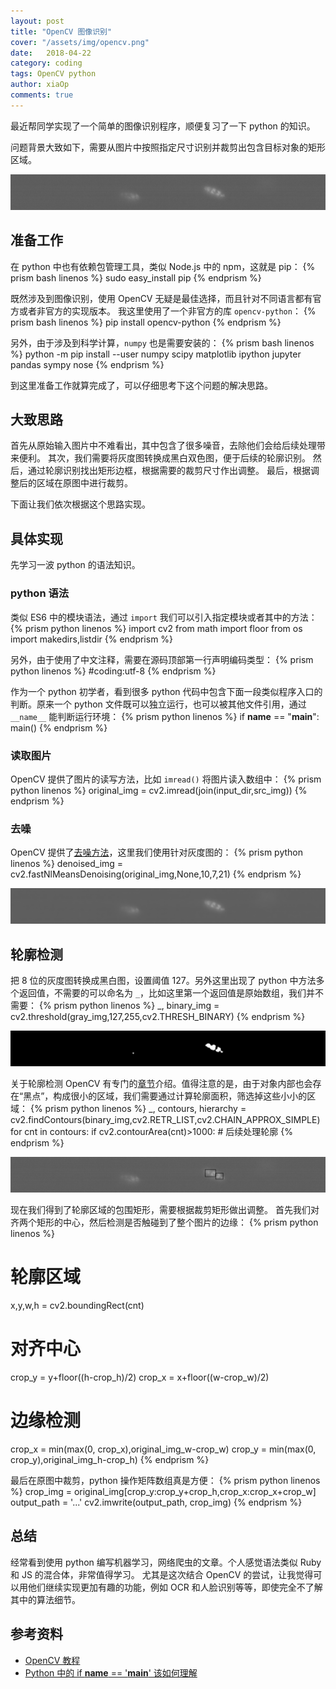 ```yaml
---
layout: post
title: "OpenCV 图像识别"
cover: "/assets/img/opencv.png"
date:   2018-04-22
category: coding
tags: OpenCV python
author: xiaOp
comments: true
---
```


最近帮同学实现了一个简单的图像识别程序，顺便复习了一下 python 的知识。

问题背景大致如下，需要从图片中按照指定尺寸识别并裁剪出包含目标对象的矩形区域。

![](/assets/img/sample.jpeg)

## 准备工作

在 python 中也有依赖包管理工具，类似 Node.js 中的 npm，这就是 pip：
{% prism bash linenos %}
sudo easy_install pip
{% endprism %}

既然涉及到图像识别，使用 OpenCV 无疑是最佳选择，而且针对不同语言都有官方或者非官方的实现版本。
我这里使用了一个非官方的库 `opencv-python`：
{% prism bash linenos %}
pip install opencv-python
{% endprism %}

另外，由于涉及到科学计算，`numpy` 也是需要安装的：
{% prism bash linenos %}
python -m pip install --user numpy scipy matplotlib ipython jupyter pandas sympy nose
{% endprism %}

到这里准备工作就算完成了，可以仔细思考下这个问题的解决思路。

## 大致思路

首先从原始输入图片中不难看出，其中包含了很多噪音，去除他们会给后续处理带来便利。
其次，我们需要将灰度图转换成黑白双色图，便于后续的轮廓识别。
然后，通过轮廓识别找出矩形边框，根据需要的裁剪尺寸作出调整。
最后，根据调整后的区域在原图中进行裁剪。

下面让我们依次根据这个思路实现。

## 具体实现

先学习一波 python 的语法知识。

### python 语法

类似 ES6 中的模块语法，通过 `import` 我们可以引入指定模块或者其中的方法：
{% prism python linenos %}
import cv2
from math import floor
from os import makedirs,listdir
{% endprism %}

另外，由于使用了中文注释，需要在源码顶部第一行声明编码类型：
{% prism python linenos %}
#coding:utf-8
{% endprism %}

作为一个 python 初学者，看到很多 python 代码中包含下面一段类似程序入口的判断。原来一个 python 文件既可以独立运行，也可以被其他文件引用，通过 `__name__` 能判断运行环境：
{% prism python linenos %}
if __name__ == "__main__":
    main()
{% endprism %}

### 读取图片

OpenCV 提供了图片的读写方法，比如 `imread()` 将图片读入数组中：
{% prism python linenos %}
original_img = cv2.imread(join(input_dir,src_img))
{% endprism %}

### 去噪

OpenCV 提供了[去噪方法](http://opencv-python-tutroals.readthedocs.io/en/latest/py_tutorials/py_photo/py_non_local_means/py_non_local_means.html)，这里我们使用针对灰度图的：
{% prism python linenos %}
denoised_img = cv2.fastNlMeansDenoising(original_img,None,10,7,21)
{% endprism %}

![](/assets/img/denoised.jpg)

## 轮廓检测

把 8 位的灰度图转换成黑白图，设置阈值 127。另外这里出现了 python 中方法多个返回值，不需要的可以命名为 `_`，比如这里第一个返回值是原始数组，我们并不需要：
{% prism python linenos %}
_, binary_img = cv2.threshold(gray_img,127,255,cv2.THRESH_BINARY)
{% endprism %}

![](/assets/img/binary.jpg)

关于轮廓检测 OpenCV 有专门的[章节](http://opencv-python-tutroals.readthedocs.io/en/latest/py_tutorials/py_imgproc/py_contours/py_contours_begin/py_contours_begin.html#contours-getting-started)介绍。值得注意的是，由于对象内部也会存在“黑点”，构成很小的区域，我们需要通过计算轮廓面积，筛选掉这些小小的区域：
{% prism python linenos %}
_, contours, hierarchy = cv2.findContours(binary_img,cv2.RETR_LIST,cv2.CHAIN_APPROX_SIMPLE)
for cnt in contours:
    if cv2.contourArea(cnt)>1000:
        # 后续处理轮廓
{% endprism %}

![](/assets/img/final.jpg)

现在我们得到了轮廓区域的包围矩形，需要根据裁剪矩形做出调整。
首先我们对齐两个矩形的中心，然后检测是否触碰到了整个图片的边缘：
{% prism python linenos %}
# 轮廓区域
x,y,w,h = cv2.boundingRect(cnt)
# 对齐中心
crop_y = y+floor((h-crop_h)/2)
crop_x = x+floor((w-crop_w)/2)
# 边缘检测
crop_x = min(max(0, crop_x),original_img_w-crop_w)
crop_y = min(max(0, crop_y),original_img_h-crop_h)
{% endprism %}

最后在原图中裁剪，python 操作矩阵数组真是方便：
{% prism python linenos %}
crop_img = original_img[crop_y:crop_y+crop_h,crop_x:crop_x+crop_w]
output_path = '...'
cv2.imwrite(output_path, crop_img)
{% endprism %}

## 总结

经常看到使用 python 编写机器学习，网络爬虫的文章。个人感觉语法类似 Ruby 和 JS 的混合体，非常值得学习。
尤其是这次结合 OpenCV 的尝试，让我觉得可以用他们继续实现更加有趣的功能，例如 OCR 和人脸识别等等，即使完全不了解其中的算法细节。

## 参考资料

* [OpenCV 教程](http://opencv-python-tutroals.readthedocs.io/en/latest/py_tutorials/py_tutorials.html)
* [Python 中的 if __name__ == '__main__' 该如何理解](http://blog.konghy.cn/2017/04/24/python-entry-program/)
